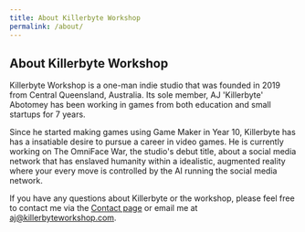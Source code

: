 ```yaml
---
title: About Killerbyte Workshop
permalink: /about/
---
```


## About Killerbyte Workshop

Killerbyte Workshop is a one-man indie studio that was founded in 2019 from Central Queensland, Australia. Its sole member, AJ 'Killerbyte' Abotomey has been working in games from both education and small startups for 7 years.

Since he started making games using Game Maker in Year 10, Killerbyte has has a insatiable desire to pursue a career in video games. He is currently working on The OmniFace War, the studio's debut title, about a social media network that has enslaved humanity within a idealistic, augmented reality where your every move is controlled by the AI running the social media network.

If you have any questions about Killerbyte or the workshop, please feel free to contact me via the [Contact page](/contact) or email me at [aj@killerbyteworkshop.com](mailto:aj@killerbyteworkshop.com). 